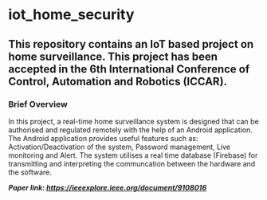 # iot_home_security
## This repository contains an IoT based project on home surveillance. This project has been accepted in the 6th International Conference of Control, Automation and Robotics (ICCAR). 

### Brief Overview
In this project, a real-time home surveillance system is designed that can be authorised and regulated remotely with the help of an Android application. The Android application provides useful features such as: Activation/Deactivation of the system, Password management, Live monitoring and Alert. The system utilises a real time database (Firebase) for transmitting and interpreting the communcation between the hardware and the software.

**_Paper link: https://ieeexplore.ieee.org/document/9108016_**



